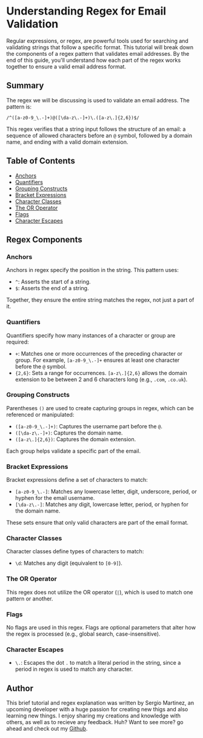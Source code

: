 
# Understanding Regex for Email Validation

Regular expressions, or regex, are powerful tools used for searching and validating strings that follow a specific format. This tutorial will break down the components of a regex pattern that validates email addresses. By the end of this guide, you'll understand how each part of the regex works together to ensure a valid email address format.

## Summary

The regex we will be discussing is used to validate an email address. The pattern is:

```
/^([a-z0-9_\.-]+)@([\da-z\.-]+)\.([a-z\.]{2,6})$/
```

This regex verifies that a string input follows the structure of an email: a sequence of allowed characters before an `@` symbol, followed by a domain name, and ending with a valid domain extension.

## Table of Contents

- [Anchors](#anchors)
- [Quantifiers](#quantifiers)
- [Grouping Constructs](#grouping-constructs)
- [Bracket Expressions](#bracket-expressions)
- [Character Classes](#character-classes)
- [The OR Operator](#the-or-operator)
- [Flags](#flags)
- [Character Escapes](#character-escapes)

## Regex Components

### Anchors
Anchors in regex specify the position in the string. This pattern uses:
- `^`: Asserts the start of a string.
- `$`: Asserts the end of a string.

Together, they ensure the entire string matches the regex, not just a part of it.

### Quantifiers
Quantifiers specify how many instances of a character or group are required:
- `+`: Matches one or more occurrences of the preceding character or group. For example, `[a-z0-9_\.-]+` ensures at least one character before the `@` symbol.
- `{2,6}`: Sets a range for occurrences. `[a-z\.]{2,6}` allows the domain extension to be between 2 and 6 characters long (e.g., `.com`, `.co.uk`).

### Grouping Constructs
Parentheses `()` are used to create capturing groups in regex, which can be referenced or manipulated:
- `([a-z0-9_\.-]+)`: Captures the username part before the `@`.
- `([\da-z\.-]+)`: Captures the domain name.
- `([a-z\.]{2,6})`: Captures the domain extension.

Each group helps validate a specific part of the email.

### Bracket Expressions
Bracket expressions define a set of characters to match:
- `[a-z0-9_\.-]`: Matches any lowercase letter, digit, underscore, period, or hyphen for the email username.
- `[\da-z\.-]`: Matches any digit, lowercase letter, period, or hyphen for the domain name.

These sets ensure that only valid characters are part of the email format.

### Character Classes
Character classes define types of characters to match:
- `\d`: Matches any digit (equivalent to `[0-9]`).

### The OR Operator
This regex does not utilize the OR operator (`|`), which is used to match one pattern or another.

### Flags
No flags are used in this regex. Flags are optional parameters that alter how the regex is processed (e.g., global search, case-insensitive).

### Character Escapes
- `\.`: Escapes the dot `.` to match a literal period in the string, since a period in regex is used to match any character.

## Author

This brief tutorial and regex explanation was written by Sergio Martinez, an upcoming developer with a huge passion for creating new thigs and also learning new things. I enjoy sharing my creations and knowledge with others, as well as to recieve any feedback.
Huh? Want to see more? go ahead and check out my [Github](https://github.com/Sergmart7).
